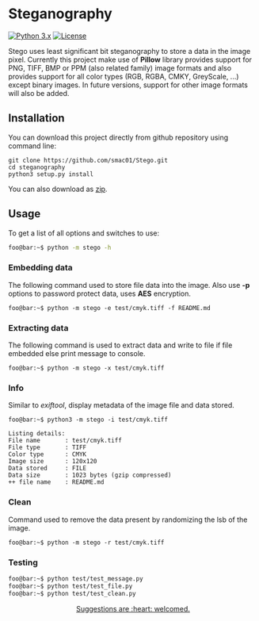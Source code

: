 
# Steganography

[![Python 3.x](https://img.shields.io/badge/python-3.x-brightgreen.svg)](https://www.python.org/) [![License](https://img.shields.io/badge/license-MIT-blue.svg)](https://raw.githubusercontent.com/smac01/Stego/master/LICENSE)

Stego uses least significant bit steganography to store a data in the image pixel. Currently this project make use of **Pillow** library provides support for PNG, TIFF, BMP or PPM (also related family) image formats and also provides support for all color types (RGB, RGBA, CMKY, GreyScale, ...) except binary images. In future versions, support for other image formats will also be added.

## Installation
You can download this project directly from github repository using command line:
```
git clone https://github.com/smac01/Stego.git
cd steganography
python3 setup.py install
```
You can also download as [zip](https://github.com/smac01/Stego/archive/main.zip).

## Usage
To get a list of all options and switches to use:
```bash
foo@bar:~$ python -m stego -h
```

### Embedding data
The following command used to store file data into the image. Also use **-p** options to password protect data, uses **AES** encryption.
```console
foo@bar:~$ python -m stego -e test/cmyk.tiff -f README.md
```

### Extracting data
The following command is used to extract data and write to file if file embedded else print message to console.
```console
foo@bar:~$ python -m stego -x test/cmyk.tiff
```

### Info 
Similar to *exiftool*, display metadata of the image file and data stored. 
```console
foo@bar:~$ python3 -m stego -i test/cmyk.tiff

Listing details:
File name       : test/cmyk.tiff
File type       : TIFF
Color type      : CMYK
Image size      : 120x120
Data stored     : FILE
Data size       : 1023 bytes (gzip compressed)
++ file name    : README.md
```

### Clean
Command used to remove the data present by randomizing the lsb of the image.
```console
foo@bar:~$ python -m stego -r test/cmyk.tiff
```

### Testing
```bash
foo@bar:~$ python test/test_message.py
foo@bar:~$ python test/test_file.py
foo@bar:~$ python test/test_clean.py
```
<div align="center">
	<ins>Suggestions are :heart: welcomed.</ins>
</div>